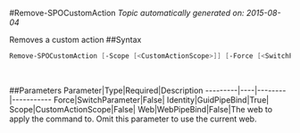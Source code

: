 #Remove-SPOCustomAction
*Topic automatically generated on: 2015-08-04*

Removes a custom action
##Syntax
```powershell
Remove-SPOCustomAction [-Scope [<CustomActionScope>]] [-Force [<SwitchParameter>]] [-Web [<WebPipeBind>]] -Identity [<GuidPipeBind>]
```
&nbsp;

##Parameters
Parameter|Type|Required|Description
---------|----|--------|-----------
Force|SwitchParameter|False|
Identity|GuidPipeBind|True|
Scope|CustomActionScope|False|
Web|WebPipeBind|False|The web to apply the command to. Omit this parameter to use the current web.
